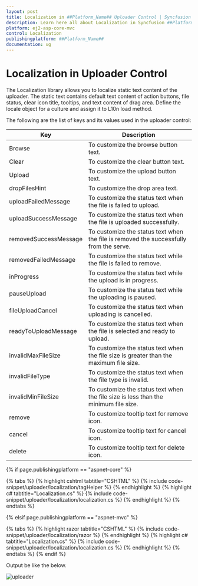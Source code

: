 ```yaml
---
layout: post
title: Localization in ##Platform_Name## Uploader Control | Syncfusion
description: Learn here all about Localization in Syncfusion ##Platform_Name## Uploader component of Syncfusion Essential JS 2 and more.
platform: ej2-asp-core-mvc
control: Localization
publishingplatform: ##Platform_Name##
documentation: ug
---
```



# Localization in Uploader Control

The Localization library allows you to localize static text content of the uploader. The static text contains default text content of action buttons, file status, clear icon title, tooltips, and text content of drag area. Define the locale object for a culture and assign it to L10n load method.

The following are the list of keys and its values used in the uploader control:

| Key | Description |
|------------------------|---------|
| Browse | To customize the browse button text.|
| Clear | To customize the clear button text.|
| Upload | To customize the upload button text. |
| dropFilesHint | To customize the drop area text. |
| uploadFailedMessage | To customize the status text when  the file is failed to upload.|
| uploadSuccessMessage | To customize the status text when  the file is uploaded successfully.|
| removedSuccessMessage | To customize the status text when  the file is removed the successfully from the serve.|
| removedFailedMessage | To customize the status text while the file is failed to remove.|
| inProgress | To customize the status text while the upload is in progress.|
| pauseUpload | To customize the status text while the uploading is paused.|
| fileUploadCancel | To customize the status text when uploading is cancelled.|
| readyToUploadMessage | To customize the status text when the file is selected and ready to upload.|
| invalidMaxFileSize | To customize the status text when the file size is greater than the maximum file size.|
| invalidFileType | To customize the status text when the file type is invalid.|
| invalidMinFileSize | To customize the status text when the file size is less than the minimum file size. |
| remove | To customize tooltip text for remove icon. |
| cancel | To customize tooltip text for cancel icon. |
| delete | To customize tooltip text for delete icon. |

{% if page.publishingplatform == "aspnet-core" %}

{% tabs %}
{% highlight cshtml tabtitle="CSHTML" %}
{% include code-snippet/uploader/localization/tagHelper %}
{% endhighlight %}
{% highlight c# tabtitle="Localization.cs" %}
{% include code-snippet/uploader/localization/localization.cs %}
{% endhighlight %}
{% endtabs %}

{% elsif page.publishingplatform == "aspnet-mvc" %}

{% tabs %}
{% highlight razor tabtitle="CSHTML" %}
{% include code-snippet/uploader/localization/razor %}
{% endhighlight %}
{% highlight c# tabtitle="Localization.cs" %}
{% include code-snippet/uploader/localization/localization.cs %}
{% endhighlight %}
{% endtabs %}
{% endif %}



Output be like the below.

![uploader](./images/uploader-locale.png)
